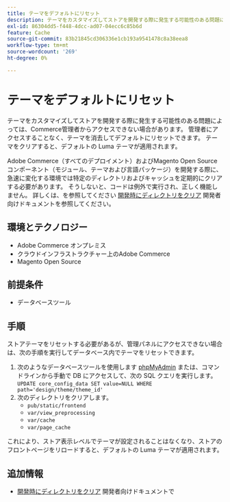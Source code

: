 ```yaml
---
title: テーマをデフォルトにリセット
description: テーマをカスタマイズしてストアを開発する際に発生する可能性のある問題によっては、Commerce管理者からアクセスできない場合があります。 管理者にアクセスすることなく、テーマを消去してデフォルトにリセットできます。 テーマをクリアすると、デフォルトの Luma テーマが適用されます。
exl-id: 86304dd5-f448-4dcc-ad07-04ecc6c85b6d
feature: Cache
source-git-commit: 83b21845cd306336e1cb193a9541478c8a38eea8
workflow-type: tm+mt
source-wordcount: '269'
ht-degree: 0%

---
```


# テーマをデフォルトにリセット

テーマをカスタマイズしてストアを開発する際に発生する可能性のある問題によっては、Commerce管理者からアクセスできない場合があります。 管理者にアクセスすることなく、テーマを消去してデフォルトにリセットできます。 テーマをクリアすると、デフォルトの Luma テーマが適用されます。

Adobe Commerce（すべてのデプロイメント）およびMagento Open Sourceコンポーネント（モジュール、テーマおよび言語パッケージ）を開発する際に、急速に変化する環境では特定のディレクトリおよびキャッシュを定期的にクリアする必要があります。 そうしないと、コードは例外で実行され、正しく機能しません。 詳しくは、を参照してください [開発時にディレクトリをクリア](https://devdocs.magento.com/guides/v2.2/howdoi/php/php_clear-dirs.html) 開発者向けドキュメントを参照してください。

## 環境とテクノロジー

* Adobe Commerce オンプレミス
* クラウドインフラストラクチャー上のAdobe Commerce
* Magento Open Source

## 前提条件

* データベースツール

## 手順

ストアテーマをリセットする必要があるが、管理パネルにアクセスできない場合は、次の手順を実行してデータベース内でテーマをリセットできます。

1. 次のようなデータベースツールを使用します [phpMyAdmin](https://devdocs.magento.com/guides/v2.2/install-gde/prereq/optional.html#install-optional-phpmyadmin) または、コマンドラインから手動で DB にアクセスして、次の SQL クエリを実行します。 `UPDATE core_config_data SET value=NULL WHERE path='design/theme/theme_id'`
1. 次のディレクトリをクリアします。
   * `pub/static/frontend`
   * `var/view_preprocessing`
   * `var/cache`
   * `var/page_cache`

これにより、ストア表示レベルでテーマが設定されることはなくなり、ストアのフロントページをリロードすると、デフォルトの Luma テーマが適用されます。

## 追加情報

* [開発時にディレクトリをクリア](https://devdocs.magento.com/guides/v2.2/howdoi/php/php_clear-dirs.html) 開発者向けドキュメントで
